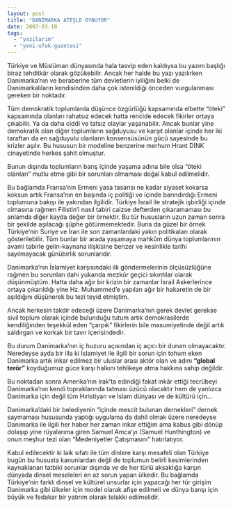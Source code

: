 ```yaml
---
layout: post
title: "DANİMARKA ATEŞLE OYNUYOR"
date: 2007-03-18
tags: 
  - "yazilarim"
  - "yeni-ufuk-gazetesi"
---
```


Türkiye ve Müslüman dünyasında hala tasvip eden kaldıysa bu yazını başlığı biraz tehditkâr olarak gözükebilir. Ancak her halde bu yazı yazılırken Danimarka’nın ve beraberine tüm devletlerin iyiliğini belki de Danimarkalıların kendisinden daha çok istenildiği önceden vurgulanması gereken bir noktadır.

Tüm demokratik toplumlarda düşünce özgürlüğü kapsamında elbette “öteki” kapsamında olanları rahatsız edecek hatta rencide edecek fikirler ortaya çıkabilir. Ya da daha ciddi ve tatsız olaylar yaşanabilir. Ancak bunlar yine demokratik olan diğer toplumların sağduyusu ve karşıt olanlar içinde her iki taraftan da en sağduyulu olanların konsensüsünün gücü sayesinde bu krizler aşılır. Bu hususun bir modeline benzerine merhum Hrant DİNK cinayetinde herkes şahit olmuştur.

Bunun dışında toplumların barış içinde yaşama adına bile olsa “öteki olanları” mutlu etme gibi bir sorunları olmaması doğal kabul edilmelidir.

Bu bağlamda Fransa’nın Ermeni yasa tasarısı ne kadar siyaset kokarsa koksun artık Fransa’nın en başında iç politiği ve içinde barındırdığı Ermeni toplumuna bakışı ile yakından ilgilidir. Türkiye İsrail ile stratejik işbirliği içinde olmasına rağmen Filistin’i nasıl tabiri caizse defterden çıkaramaması bu anlamda diğer kayda değer bir örnektir. Bu tür hususların uzun zaman sonra bir şekilde aşılacağı şüphe götürmemektedir. Buna da güzel bir örnek Türkiye’nin Suriye ve İran ile son zamanlardaki yakın politikaları olarak gösterilebilir. Tüm bunlar bir arada yaşamaya mahkûm dünya toplumlarının avami tabirle gelin-kaynana ilişkisine benzer ve kesinlikle tarihi sayılmayacak günübirlik sorunlarıdır.

Danimarka’nın İslamiyet karşısındaki ilk göndermelerinin ölçüsüzlüğüne rağmen bu sorunları dahi yukarıda mezkûr geçici sıkıntılar olarak düşünmüştüm. Hatta daha ağır bir krizin bir zamanlar İsrail Askerlerince ortaya çıkarıldığı yine Hz. Muhammed’e yapılan ağır bir hakaretin de bir aşıldığını düşünerek bu tezi teyid etmiştim.

Ancak herkesin takdir edeceği üzere Danimarka’nın gerek devlet gerekse sivil toplum olarak içinde bulunduğu tutum artık demokrasilerde kendiliğinden teşekkül eden “çarpık” fikirlerin bile masumiyetinde değil artık saldırgan ve korkak bir tavır içerisindedir.

Bu durum Danimarka’nın iç huzuru açısından iç açıcı bir durum olmayacaktır. Neredeyse ayda bir illa ki İslamiyet ile ilgili bir sorun için tohum eken Danimarka artık inkar edilmez bir uluslar arası aktör olan ve adını **“global terör”** koyduğumuz güce karşı halkını tehlikeye atma hakkına sahip değildir.

Bu noktadan sonra Amerika’nın Irak’ta edindiği fakat inkâr ettiği tecrübeyi Danimarka’nın kendi topraklarında tatması üzücü olacaktır hem de yanlızca Danimarka için değil tüm Hıristiyan ve İslam dünyası ve de kültürü için…

Danimarka’daki bir belediyenin “içinde mescit bulunan dernekleri” dernek saymaması hususunda yaptığı uygulama da dahil olmak üzere neredeyse Danimarka ile ilgili her haber her zaman inkar ettiğim ama kabus gibi dönüp dolaşıp yine rüyalarıma giren Samuel Amca’yı (Samuel Hunthington) ve onun meşhur tezi olan “Medeniyetler Çatışmasını” hatırlatıyor.

Kabul edilecektir ki laik sıfatı ile tüm dinlere karşı mesafeli olan Türkiye bugün bu hususta kanunlardan değil de toplumun belirli kesimlerinden kaynaklanan tatbiki sorunlar dışında ve de her türlü aksaklığa karşın dünyada dinsel meseleleri en az sorun yapan ülkedir. Bu bağlamda Türkiye’nin farklı dinsel ve kültürel unsurlar için yapacağı her tür girişim Danimarka gibi ülkeler için model olarak afişe edilmeli ve dünya barışı için büyük ve fedakar bir yatırım olarak telakki edilmelidir.
